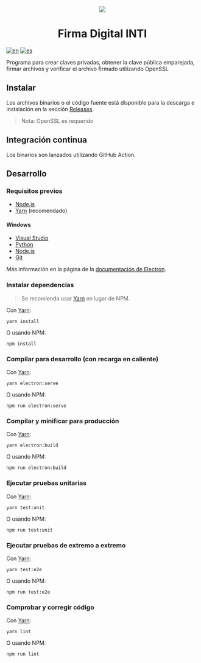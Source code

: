 <div align="center">
  <img src="build/icon.ico">
  <h1>Firma Digital INTI</h1>
</div>

[![en](https://img.shields.io/badge/lang-en-red.svg)](README.md)
[![es](https://img.shields.io/badge/lang-es-yellow.svg)](README.es.md)

Programa para crear claves privadas, obtener la clave pública emparejada, firmar archivos y verificar el archivo firmado utilizando OpenSSL

## Instalar

Los archivos binarios o el código fuente está disponible para la descarga e instalación en la sección [Releases](https://github.com/luvitale/inti-digital-signature/releases).

> Nota: OpenSSL es requerido

## Integración continua

Los binarios son lanzados utilizando GitHub Action.

## Desarrollo

### Requisitos previos

* [Node.js](https://nodejs.org/download/)
* [Yarn](https://yarnpkg.com/) (recomendado)

#### Windows

* [Visual Studio](https://www.visualstudio.com/vs/)
* [Python](https://pypi.org/project/pywin32/#files)
* [Node.js](https://nodejs.org/download/)
* [Git](https://git-scm.com/)

Más información en la página de la [documentación de Electron](https://www.electronjs.org/docs/development/build-instructions-windows).

### Instalar dependencias

> Se recomienda usar [Yarn](http://yarnpkg.com/) en lugar de NPM.

Con [Yarn](https://yarnpkg.com/):

```
yarn install
```

O usando NPM:

```
npm install
```

### Compilar para desarrollo (con recarga en caliente)

Con [Yarn](https://yarnpkg.com/):

```
yarn electron:serve
```

O usando NPM:

```
npm run electron:serve
```

### Compilar y minificar para producción

Con [Yarn](https://yarnpkg.com/):

```
yarn electron:build
```

O usando NPM:

```
npm run electron:build
```

### Ejecutar pruebas unitarias

Con [Yarn](https://yarnpkg.com/):

```
yarn test:unit
```

O usando NPM:

```
npm run test:unit
```

### Ejecutar pruebas de extremo a extremo

Con [Yarn](https://yarnpkg.com/):

```
yarn test:e2e
```

O usando NPM:

```
npm run test:e2e
```

### Comprobar y corregir código

Con [Yarn](https://yarnpkg.com/):

```
yarn lint
```

O usando NPM:

```
npm run lint
```
